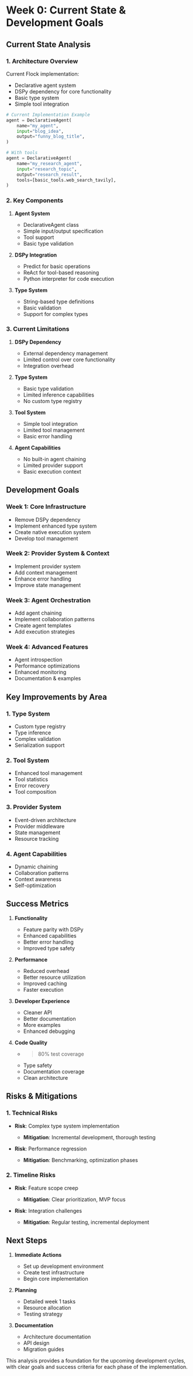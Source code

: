 # Week 0: Current State & Development Goals

## Current State Analysis

### 1. Architecture Overview

Current Flock implementation:
- Declarative agent system
- DSPy dependency for core functionality
- Basic type system
- Simple tool integration

```python
# Current Implementation Example
agent = DeclarativeAgent(
    name="my_agent",
    input="blog_idea",
    output="funny_blog_title",
)

# With tools
agent = DeclarativeAgent(
    name="my_research_agent",
    input="research_topic",
    output="research_result",
    tools=[basic_tools.web_search_tavily],
)
```

### 2. Key Components

1. **Agent System**
   - DeclarativeAgent class
   - Simple input/output specification
   - Tool support
   - Basic type validation

2. **DSPy Integration**
   - Predict for basic operations
   - ReAct for tool-based reasoning
   - Python interpreter for code execution

3. **Type System**
   - String-based type definitions
   - Basic validation
   - Support for complex types

### 3. Current Limitations

1. **DSPy Dependency**
   - External dependency management
   - Limited control over core functionality
   - Integration overhead

2. **Type System**
   - Basic type validation
   - Limited inference capabilities
   - No custom type registry

3. **Tool System**
   - Simple tool integration
   - Limited tool management
   - Basic error handling

4. **Agent Capabilities**
   - No built-in agent chaining
   - Limited provider support
   - Basic execution context

## Development Goals

### Week 1: Core Infrastructure
- Remove DSPy dependency
- Implement enhanced type system
- Create native execution system
- Develop tool management

### Week 2: Provider System & Context
- Implement provider system
- Add context management
- Enhance error handling
- Improve state management

### Week 3: Agent Orchestration
- Add agent chaining
- Implement collaboration patterns
- Create agent templates
- Add execution strategies

### Week 4: Advanced Features
- Agent introspection
- Performance optimizations
- Enhanced monitoring
- Documentation & examples

## Key Improvements by Area

### 1. Type System
- Custom type registry
- Type inference
- Complex validation
- Serialization support

### 2. Tool System
- Enhanced tool management
- Tool statistics
- Error recovery
- Tool composition

### 3. Provider System
- Event-driven architecture
- Provider middleware
- State management
- Resource tracking

### 4. Agent Capabilities
- Dynamic chaining
- Collaboration patterns
- Context awareness
- Self-optimization

## Success Metrics

1. **Functionality**
   - Feature parity with DSPy
   - Enhanced capabilities
   - Better error handling
   - Improved type safety

2. **Performance**
   - Reduced overhead
   - Better resource utilization
   - Improved caching
   - Faster execution

3. **Developer Experience**
   - Cleaner API
   - Better documentation
   - More examples
   - Enhanced debugging

4. **Code Quality**
   - >80% test coverage
   - Type safety
   - Documentation coverage
   - Clean architecture

## Risks & Mitigations

### 1. Technical Risks
- **Risk**: Complex type system implementation
  - **Mitigation**: Incremental development, thorough testing

- **Risk**: Performance regression
  - **Mitigation**: Benchmarking, optimization phases

### 2. Timeline Risks
- **Risk**: Feature scope creep
  - **Mitigation**: Clear prioritization, MVP focus

- **Risk**: Integration challenges
  - **Mitigation**: Regular testing, incremental deployment

## Next Steps

1. **Immediate Actions**
   - Set up development environment
   - Create test infrastructure
   - Begin core implementation

2. **Planning**
   - Detailed week 1 tasks
   - Resource allocation
   - Testing strategy

3. **Documentation**
   - Architecture documentation
   - API design
   - Migration guides

This analysis provides a foundation for the upcoming development cycles, with clear goals and success criteria for each phase of the implementation.

